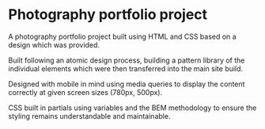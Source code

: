 # Photography portfolio project

A photography portfolio project built using HTML and CSS based on a design which was provided. 

Built following an atomic design process, building a pattern library of the individual elements which were then transferred into the main site build.

Designed with mobile in mind using media queries to display the content correctly at given screen sizes (780px, 500px).

CSS built in partials using variables and the BEM methodology to ensure the styling remains understandable and maintainable.
